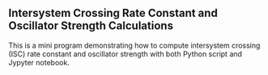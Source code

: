 ## Intersystem Crossing Rate Constant and Oscillator Strength Calculations
This is a mini program demonstrating how to compute intersystem crossing (ISC) rate constant and oscillator strength with both Python script and Jypyter notebook.
